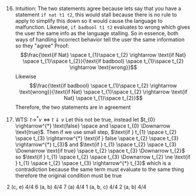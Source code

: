 16)
	Intuition: The two statements agree because lets say that you have a statement `if nat t1 t2`, this would stall because there is no rule to apply to simplify this down so it would cause the language to malfunction. Likewise, `if badbool t1 t2` evaluates to wrong which gives the user the same info as the language stalling. So in essence, both ways of handling incorrect behavior tell the user the same information so they "agree"
	Proof:
	$$\frac{\text{if Nat} \space t_{1}\space t_{2} \rightarrow \text{if Nat} \space t_{1}\space t_{2}}{\text{if badbool} \space t_{1}\space t_{2} \rightarrow \text{wrong}}$$
	Likewise
	$$\frac{\text{if badbool} \space t_{1}\space t_{2} \rightarrow \text{wrong}}{\text{if Nat} \space t_{1}\space t_{2} \rightarrow \text{if Nat} \space t_{1}\space t_{2}}$$
	Therefore, the two statements are in agreement

17)
	WTS: $t \rightarrow^{*} v \iff t \Downarrow v$ 
	Let this not be true, instead let $t_{0} \rightarrow^{*} \text{false} \space and \space t_{0} \Downarrow \text{true}$. Then if we use small step, $\text{if } t_{1} \space t_{2} \space t_{3} \rightarrow^{*} \text{if } false \space t_{2} \space t_{3} \rightarrow^{*} t_{3}$ and $\text{if } t_{1} \space t_{2} \space t_{3} \Downarrow \text{if true} \space t_{2} \space t_{3} \Downarrow t_{2}$ so $\text{if } t_{1} \space t_{2} \space t_{3} \Downarrow t_{2} \ne \text{if } t_{1} \space t_{2} \space t_{3} \rightarrow^{*} t_{3}$ which is a contradiction because the same term must evaluate to the same thing therefore the original condition must be true 




2 (c, e) 4/4
6 (a, b) 4/4
7 (a) 4/4
1 (a, b, c) 4/4
2 (a, b) 4/4